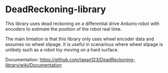 # DeadReckoning-library
This library uses dead reckoning on a differential drive Arduino robot with encoders to estimate the position of the robot real time.

The main limiation is that this library only uses wheel encoder data and assumes no wheel slipage. 
It is useful in scenarious where wheel slipage is unlikely such as a robot toy moving on a hard surface.

Documentation:
https://github.com/jaean123/DeadReckoning-library/wiki/Documentation

